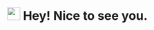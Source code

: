 <h1><img src="https://octodex.github.com/images/steroidtocat.png" width="30"/> Hey! Nice to see you.</h1>
